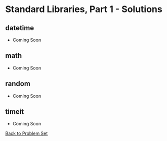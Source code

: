 # Standard Libraries, Part 1 - Solutions


## datetime

 * Coming Soon

## math

 * Coming Soon

## random

 * Coming Soon

## timeit

 * Coming Soon


[Back to Problem Set](problem_set_1_data_structures.md)
